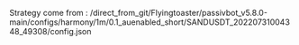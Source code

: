Strategy come from : /direct_from_git/Flyingtoaster/passivbot_v5.8.0-main/configs/harmony/1m/0.1_auenabled_short/SANDUSDT_20220731004348_49308/config.json